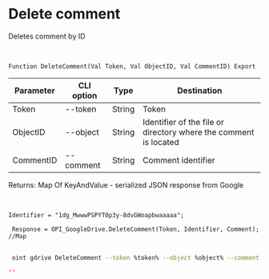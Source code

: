 ﻿---
sidebar_position: 4
---

# Delete comment
 Deletes comment by ID


<br/>


`Function DeleteComment(Val Token, Val ObjectID, Val CommentID) Export`

 | Parameter | CLI option | Type | Destination |
 |-|-|-|-|
 | Token | --token | String | Token |
 | ObjectID | --object | String | Identifier of the file or directory where the comment is located |
 | CommentID | --comment | String | Comment identifier |

 
 Returns: Map Of KeyAndValue - serialized JSON response from Google

<br/>




```bsl title="Code example"
Identifier = "1dg_MwwwPSPYT0p3y-8dvGWoapbwaaaaa";
 
 Response = OPI_GoogleDrive.DeleteComment(Token, Identifier, Comment); //Map
```
	


```sh title="CLI command example"
 
 oint gdrive DeleteComment --token %token% --object %object% --comment %comment%

```

```json title="Result"
''
```
